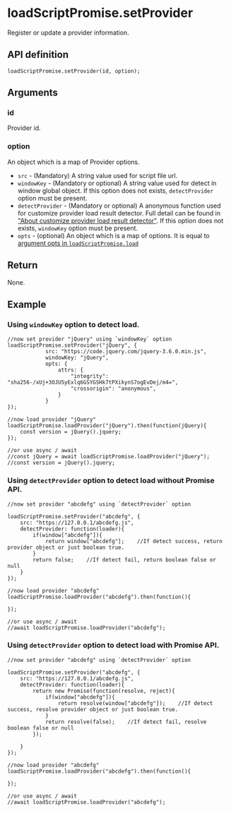 # loadScriptPromise.setProvider

Register or update a provider information.

## API definition

```
loadScriptPromise.setProvider(id, option);
```

## Arguments

### id
Provider id.

### option

An object which is a map of Provider options.

* `src` - (Mandatory) A string value used for script file url. 
* `windowKey` - (Mandatory or optional) A string value used for detect in window global object. If this option does not exists, `detectProvider` option must be present.
* `detectProvider` - (Mandatory or optional) A anonymous function used for customize provider load result detector. Full detail can be found in ["About customize provider load result detector"](./appendix-customize-provider-load-result-detector.md). If this option does not exists, `windowKey` option must be present.
* `opts` - (optional)  An object which is a map of options. It is equal to [argument opts in `loadScriptPromise.load`](./loadScriptPromise.load.md) 

## Return

None.

## Example

### Using `windowKey` option to detect load.

```
//now set provider "jQuery" using `windowKey` option
loadScriptPromise.setProvider("jQuery", {
            src: "https://code.jquery.com/jquery-3.6.0.min.js",
            windowKey: "jQuery",
            opts: {
                attrs: {
                    "integrity": "sha256-/xUj+3OJU5yExlq6GSYGSHk7tPXikynS7ogEvDej/m4=",
                    "crossorigin": "anonymous",
                }
            }
});

//now load provider "jQuery"
loadScriptPromise.loadProvider("jQuery").then(function(jQuery){
    const version = jQuery().jquery;
});

//or use async / await
//const jQuery = await loadScriptPromise.loadProvider("jQuery");
//const version = jQuery().jquery;
```

### Using `detectProvider` option to detect load without Promise API.

```
//now set provider "abcdefg" using `detectProvider` option

loadScriptPromise.setProvider("abcdefg", {
    src: "https://127.0.0.1/abcdefg.js",
    detectProvider: function(loader){
        if(window["abcdefg"]){
            return window["abcdefg"];    //If detect success, return provider object or just boolean true.
        }
        return false;    //If detect fail, return boolean false or null
    }
});

//now load provider "abcdefg"
loadScriptPromise.loadProvider("abcdefg").then(function(){
    
});

//or use async / await
//await loadScriptPromise.loadProvider("abcdefg");

```

### Using `detectProvider` option to detect load with Promise API.

```
//now set provider "abcdefg" using `detectProvider` option

loadScriptPromise.setProvider("abcdefg", {
    src: "https://127.0.0.1/abcdefg.js",
    detectProvider: function(loader){
        return new Promise(function(resolve, reject){
            if(window["abcdefg"]){
                return resolve(window["abcdefg"]);    //If detect success, resolve provider object or just boolean true.
            }
            return resolve(false);    //If detect fail, resolve boolean false or null
        });

    }
});

//now load provider "abcdefg"
loadScriptPromise.loadProvider("abcdefg").then(function(){
    
});

//or use async / await
//await loadScriptPromise.loadProvider("abcdefg");

```

